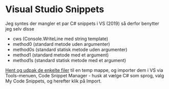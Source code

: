 # Visual Studio Snippets

Jeg syntes der mangler et par C# snippets i VS (2019) så derfor benytter jeg selv disse

- cws (Console.WriteLine med string template)
- method0 (standard metode uden argumenter)
- method0s (standard statisk metode uden argumenter)
- method1 (standard metode med et argument)
- method1s (standard statisk metode med et argument)

[Hent og udpak de enkelte filer](snippets.zip) til en temp mappe, og importer dem i VS via Tools-menuen, Code Snippet Manager - husk at vælge C# som sprog, valg My Code Snippets, og herefter klik på Import.
